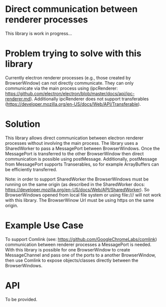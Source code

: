 # Direct communication between renderer processes

This library is work in progress...

# Problem trying to solve with this library
Currently electron renderer processes (e.g., those created by BrowserWindow) can not directly communicate.  They can only communicate via the main process using (ipcRenderer: https://github.com/electron/electron/blob/master/docs/api/ipc-renderer.md). Additionally ipcRenderer does not support transferables (https://developer.mozilla.org/en-US/docs/Web/API/Transferable).

# Solution
This library allows direct communication between electron renderer processes without involving the main process. The library uses a SharedWorker to pass a MessagePort between BrowserWindows. Once the MessagePort is transferred to the other BrowserWindow then direct communication is possible using postMessage. Additionally, postMessage from MessagePort supports Transerables, so for example ArrayBuffers can be efficiently transferred. 

Note: in order to support SharedWorker the BrowserWindows must be running on the same origin (as described in the SharedWorker docs: https://developer.mozilla.org/en-US/docs/Web/API/SharedWorker).  So BrowserWindows opened from local file system or using file:/// will not work with this library.  The BrowserWinow Url must be using https on the same origin.

# Example Use Case
To support Comlink (see: https://github.com/GoogleChromeLabs/comlink) communication between renderer processes a MessagePort is needed. With this library is possible for one BrowserWindow to create MessageChannel and pass one of the ports to a another BrowserWindow, then use Comlink to expose objects/classes directly between the BrowserWindows.


# API
To be provided.
